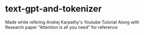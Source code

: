 # text-gpt-and-tokenizer
Made while refering Andrej Karpathy's Youtube Tutorial Along with Research paper "Attention is all you need" for reference

